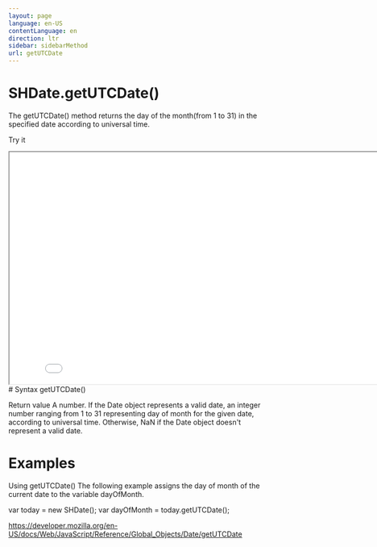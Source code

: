 ```yaml
---
layout: page
language: en-US
contentLanguage: en
direction: ltr
sidebar: sidebarMethod
url: getUTCDate
---
```


# SHDate.getUTCDate()

The getUTCDate() method returns the day of the month(from 1 to 31) in the specified date according to universal time.

Try it

<iframe style="width: 830px; height: 460px;" src="/SHDateTime-js/examples/live.html?function=getUTCDate" title="MDN Web Docs Interactive Example" loading="lazy"></iframe>
<br/>
# Syntax
getUTCDate()

Return value
A number. If the Date object represents a valid date, an integer number ranging from 1 to 31 representing day of month for the given date, according to universal time. Otherwise, NaN if the Date object doesn't represent a valid date.

# Examples

Using getUTCDate()
The following example assigns the day of month of the current date to the variable dayOfMonth.

var today = new SHDate();
var dayOfMonth = today.getUTCDate();

https://developer.mozilla.org/en-US/docs/Web/JavaScript/Reference/Global_Objects/Date/getUTCDate
